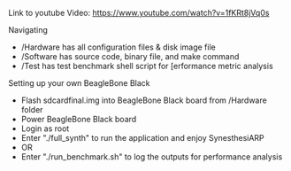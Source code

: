 Link to youtube Video: https://www.youtube.com/watch?v=1fKRt8jVq0s

Navigating
- /Hardware has all configuration files & disk image file
- /Software has source code, binary file, and make command
- /Test has test benchmark shell script for [erformance metric analysis

Setting up your own BeagleBone Black
- Flash sdcardfinal.img into BeagleBone Black board from /Hardware folder
- Power BeagleBone Black board
- Login as root
- Enter "./full_synth" to run the application and enjoy SynesthesiARP
- OR
- Enter "./run_benchmark.sh" to log the outputs for performance analysis

